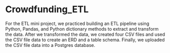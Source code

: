# Crowdfunding_ETL
For the ETL mini project, we practiced building an ETL pipeline using Python, Pandas, and Python dictionary methods to extract and transform the data. After we transformed the data, we created four CSV files and used the CSV file data to create an ERD and a table schema. Finally, we uploaded the CSV file data into a Postgres database.

